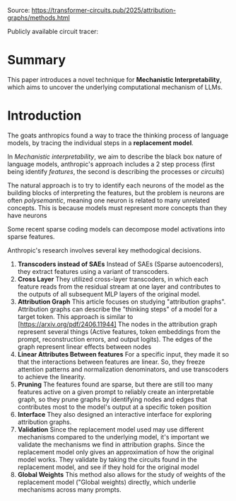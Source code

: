 Source:
https://transformer-circuits.pub/2025/attribution-graphs/methods.html

Publicly available circuit tracer:

# Summary

This paper introduces a novel technique for **Mechanistic Interpretability**, which aims to uncover the underlying computational mechanism of LLMs.

# Introduction

The goats anthropics found a way to trace the thinking process of language models, by tracing the individual steps in a **replacement model**. 

In *Mechanistic interpretability*, we aim to describe the black box nature of language models, anthropic's approach includes a 2 step process (first being identify *features*, the second is describing the processes or *circuits*)

The natural approach is to try to identify each neurons of the model as the building blocks of interpreting the features, but the problem is neurons are often *polysemantic*, meaning one neuron is related to many unrelated concepts. This is because models must represent more concepts than they have neurons 

Some recent sparse coding models can decompose model activations into sparse features.

Anthropic's research involves several key methodogical decisions.

1. **Transcoders instead of SAEs**
	Instead of SAEs (Sparse autoencoders), they extract features using a variant of transcoders.
2. **Cross Layer**
	They utilized cross-layer transcoders, in which each feature reads from the residual stream at one layer and contributes to the outputs of all subsequent MLP layers of the original model.
3. **Attribution Graph**
	 This article focuses on studying "attribution graphs". Attribution graphs can describe the "thinking steps" of a model for a target token. This approach is similar to [https://arxiv.org/pdf/2406.11944]
	 The nodes in the attribution graph represent several things (Active features, token embeddings from the prompt, reconstruction errors, and output logits). The edges of the graph represent linear effects between nodes
4. **Linear Attributes Between features**
	For a specific input, they made it so that the interactions between features are linear. So, they freeze attention patterns and normalization denominators, and use transcoders to achieve the linearity.
5. **Pruning**
	The features found are sparse, but there are still too many features active on a given prompt to reliably create an interpretable graph, so they prune graphs by identifying nodes and edges that contributes most to the model's output at a specific token position
6. **Interface**
	They also designed an interactive interface for exploring attribution graphs.
7. **Validation**
	Since the replacement model used may use different mechanisms compared to the underlying model, it's important we validate the mechanisms we find in attribution graphs. Since the replacement model only gives an approximation of how the original model works.
	They validate by taking the circuits found in the replacement model, and see if they hold for the original model
8. **Global Weights**
	This method also allows for the study of weights of the replacement model ("Global weights) directly, which underlie mechanisms across many prompts.

